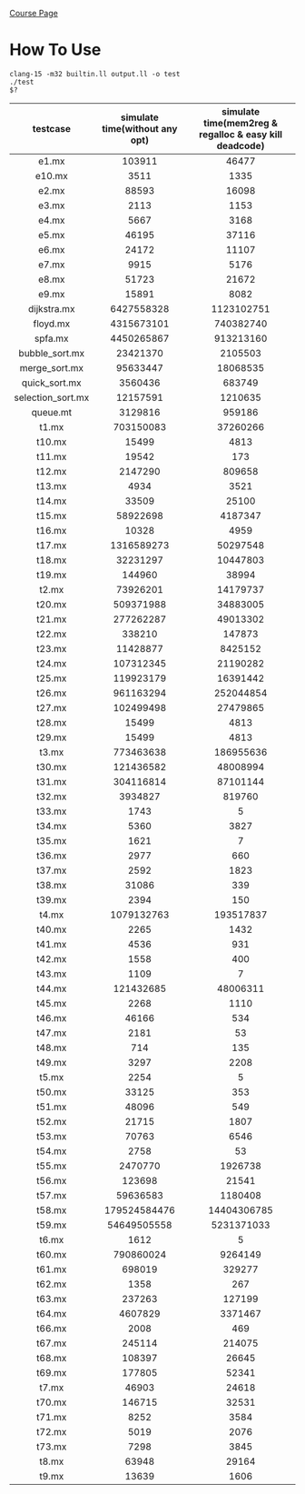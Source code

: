 [Course Page](https://github.com/ACMClassCourses/Compiler-Design-Implementation)

# How To Use

```
clang-15 -m32 builtin.ll output.ll -o test
./test
$?
```

| testcase | simulate time(without any opt) | simulate time(mem2reg & regalloc & easy kill deadcode) |
| :--: | :--: | :--: |
|e1.mx| 103911 | 46477 |
|e10.mx| 3511 | 1335 |
|e2.mx| 88593 | 16098 |
|e3.mx| 2113 | 1153 |
|e4.mx| 5667 | 3168 |
|e5.mx| 46195 | 37116 |
|e6.mx| 24172 | 11107 |
|e7.mx| 9915 | 5176 |
|e8.mx| 51723 | 21672 |
|e9.mx| 15891 | 8082 |
|dijkstra.mx| 6427558328 | 1123102751 |
|floyd.mx| 4315673101 | 740382740 |
|spfa.mx| 4450265867 | 913213160 |
|bubble_sort.mx| 23421370 | 2105503 |
|merge_sort.mx| 95633447 | 18068535 |
|quick_sort.mx| 3560436 | 683749 |
|selection_sort.mx| 12157591 | 1210635 |
|queue.mt| 3129816 | 959186 |
|t1.mx| 703150083 | 37260266 |
|t10.mx| 15499 | 4813 |
|t11.mx| 19542 | 173 |
|t12.mx| 2147290 | 809658 |
|t13.mx| 4934 | 3521 |
|t14.mx| 33509 | 25100 |
|t15.mx| 58922698 | 4187347 |
|t16.mx| 10328 | 4959 |
|t17.mx| 1316589273 | 50297548 |
|t18.mx| 32231297 | 10447803 |
|t19.mx| 144960 | 38994 |
|t2.mx| 73926201 | 14179737 |
|t20.mx| 509371988 | 34883005 |
|t21.mx| 277262287 | 49013302 |
|t22.mx| 338210 | 147873 |
|t23.mx| 11428877 | 8425152 |
|t24.mx| 107312345 | 21190282 |
|t25.mx| 119923179 | 16391442 |
|t26.mx| 961163294 | 252044854 |
|t27.mx| 102499498 | 27479865 |
|t28.mx| 15499 | 4813 |
|t29.mx| 15499 | 4813 |
|t3.mx| 773463638 | 186955636 |
|t30.mx| 121436582 | 48008994 |
|t31.mx| 304116814 | 87101144 |
|t32.mx| 3934827 | 819760 |
|t33.mx| 1743 | 5 |
|t34.mx| 5360 | 3827 |
|t35.mx| 1621 | 7 |
|t36.mx| 2977 | 660 |
|t37.mx| 2592 | 1823 |
|t38.mx| 31086 | 339 |
|t39.mx| 2394 | 150 |
|t4.mx| 1079132763 | 193517837 |
|t40.mx| 2265 | 1432 |
|t41.mx| 4536 | 931 |
|t42.mx| 1558 | 400 |
|t43.mx| 1109 | 7 |
|t44.mx| 121432685 | 48006311 |
|t45.mx| 2268 | 1110 |
|t46.mx| 46166 | 534 |
|t47.mx| 2181 | 53 |
|t48.mx| 714 | 135 |
|t49.mx| 3297 | 2208 |
|t5.mx| 2254 | 5 |
|t50.mx| 33125 | 353 |
|t51.mx| 48096 | 549 |
|t52.mx| 21715 | 1807 |
|t53.mx| 70763 | 6546 |
|t54.mx| 2758 | 53 |
|t55.mx| 2470770 | 1926738 |
|t56.mx| 123698 | 21541 |
|t57.mx| 59636583 | 1180408 |
|t58.mx| 179524584476 | 14404306785 |
|t59.mx| 54649505558 | 5231371033 |
|t6.mx| 1612 | 5 |
|t60.mx| 790860024 | 9264149 |
|t61.mx| 698019 | 329277 |
|t62.mx| 1358 | 267 |
|t63.mx| 237263 | 127199 |
|t64.mx| 4607829 | 3371467 |
|t66.mx| 2008 | 469 |
|t67.mx| 245114 | 214075 |
|t68.mx| 108397 | 26645 |
|t69.mx| 177805 | 52341 |
|t7.mx| 46903 | 24618 |
|t70.mx| 146715 | 32531 |
|t71.mx| 8252 | 3584 |
|t72.mx| 5019 | 2076 |
|t73.mx| 7298 | 3845 |
|t8.mx| 63948 | 29164 |
|t9.mx| 13639 | 1606 |

